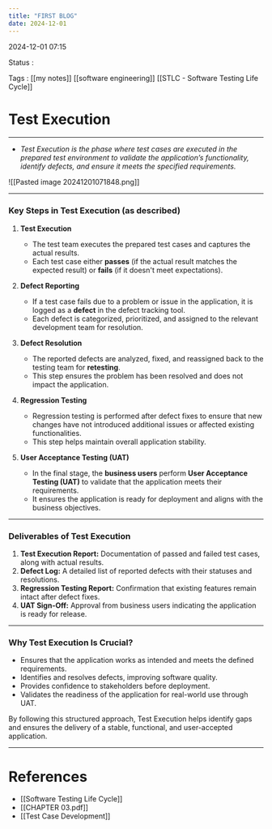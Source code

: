 ```yaml
---
title: "FIRST BLOG"
date: 2024-12-01
---
```


2024-12-01 07:15

Status : 

Tags : [[my notes]] [[software engineering]] [[STLC - Software Testing Life Cycle]]

# Test Execution

---
- *Test Execution is the phase where test cases are executed in the prepared test environment to validate the application’s functionality, identify defects, and ensure it meets the specified requirements.*

![[Pasted image 20241201071848.png]]

---
### Key Steps in Test Execution (as described)

1. **Test Execution**
    - The test team executes the prepared test cases and captures the actual results.
    - Each test case either **passes** (if the actual result matches the expected result) or **fails** (if it doesn't meet expectations).
    
2. **Defect Reporting**
    - If a test case fails due to a problem or issue in the application, it is logged as a **defect** in the defect tracking tool.
    - Each defect is categorized, prioritized, and assigned to the relevant development team for resolution.
    
3. **Defect Resolution**
    - The reported defects are analyzed, fixed, and reassigned back to the testing team for **retesting**.
    - This step ensures the problem has been resolved and does not impact the application.
    
4. **Regression Testing**
    - Regression testing is performed after defect fixes to ensure that new changes have not introduced additional issues or affected existing functionalities.
    - This step helps maintain overall application stability.
    
5. **User Acceptance Testing (UAT)**
    - In the final stage, the **business users** perform **User Acceptance Testing (UAT)** to validate that the application meets their requirements.
    - It ensures the application is ready for deployment and aligns with the business objectives.

---

### Deliverables of Test Execution

1. **Test Execution Report:** Documentation of passed and failed test cases, along with actual results.
2. **Defect Log:** A detailed list of reported defects with their statuses and resolutions.
3. **Regression Testing Report:** Confirmation that existing features remain intact after defect fixes.
4. **UAT Sign-Off:** Approval from business users indicating the application is ready for release.

---

### Why Test Execution Is Crucial?

- Ensures that the application works as intended and meets the defined requirements.
- Identifies and resolves defects, improving software quality.
- Provides confidence to stakeholders before deployment.
- Validates the readiness of the application for real-world use through UAT.

By following this structured approach, Test Execution helps identify gaps and ensures the delivery of a stable, functional, and user-accepted application.

---
# References

- [[Software Testing Life Cycle]]
- [[CHAPTER 03.pdf]]
- [[Test Case Development]]
